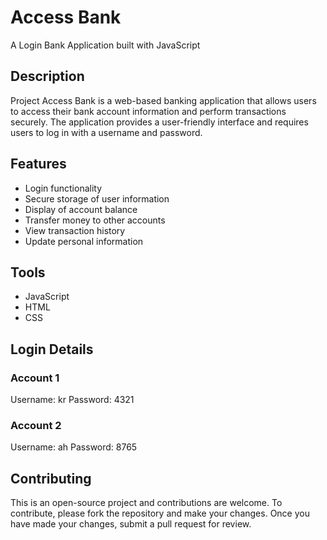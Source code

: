 #  Access Bank
A Login Bank Application built with JavaScript

## Description
Project Access Bank is a web-based banking application that allows users to access their bank account information and perform transactions securely. The application provides a user-friendly interface and requires users to log in with a username and password.

## Features
- Login functionality
- Secure storage of user information
- Display of account balance
- Transfer money to other accounts
- View transaction history
- Update personal information

## Tools
- JavaScript
- HTML
- CSS

## Login Details
### Account 1
Username: kr
Password: 4321

### Account 2
Username: ah
Password: 8765

## Contributing
This is an open-source project and contributions are welcome. To contribute, please fork the repository and make your changes. Once you have made your changes, submit a pull request for review.

